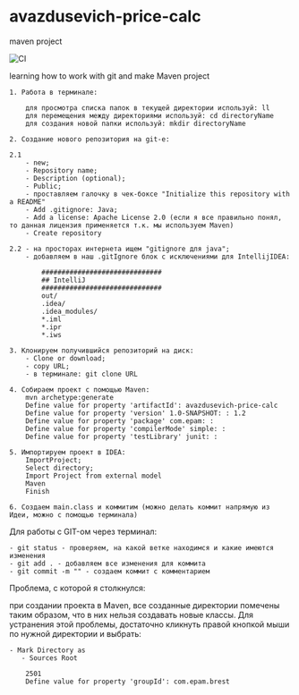 # avazdusevich-price-calc
maven project

![CI](https://github.com/Brest-Java-Course-2020/avazdusevich-price-calc/workflows/CI/badge.svg)

learning how to work with git and make Maven project

    1. Работа в терминале:
    
        для просмотра списка папок в текущей директории используй: ll
        для перемещения между директориями используй: cd directoryName
        для создания новой папки используй: mkdir directoryName

    2. Создание нового репозитория на git-е:

    2.1 
        - new; 
        - Repository name; 
        - Description (optional); 
        - Public; 
        - проставляем галочку в чек-боксе "Initialize this repository with a README" 
        - Add .gitignore: Java; 
        - Add a license: Apache License 2.0 (если я все правильно понял, то данная лицензия применяется т.к. мы используем Maven) 
        - Create repository

    2.2 - на просторах интернета ищем "gitignore для java"; 
        - добавляем в наш .gitIgnore блок с исключениями для IntellijIDEA: 
        
            ##############################
            ## IntelliJ
            ##############################
            out/
            .idea/
            .idea_modules/
            *.iml
            *.ipr
            *.iws

    3. Клонируем получившийся репозиторий на диск:
        - Clone or download;
        - copy URL;
        - в терминале: git clone URL

    4. Собираем проект с помощью Maven:
        mvn archetype:generate
        Define value for property 'artifactId': avazdusevich-price-calc
        Define value for property 'version' 1.0-SNAPSHOT: : 1.2
        Define value for property 'package' com.epam: :
        Define value for property 'compilerMode' simple: :
        Define value for property 'testLibrary' junit: :

    5. Импортируем проект в IDEA:
        ImportProject;
        Select directory;
        Import Project from external model
        Maven
        Finish

    6. Создаем main.class и коммитим (можно делать коммит напрямую из Идеи, можно с помощью терминала)

Для работы с GIT-ом через терминал: 

    - git status - проверяем, на какой ветке находимся и какие имеются изменения 
    - git add . - добавляем все изменения для коммита 
    - git commit -m "" - создаем коммит с комментарием 

Проблема, с которой я столкнулся:
 
при создании проекта в Maven, все созданные директории помечены таким образом, что в них нельзя создавать новые классы.
Для устранения этой проблемы, достаточно кликнуть правой кнопкой мыши по нужной директории и выбрать: 
    
    - Mark Directory as
       - Sources Root
       
        2501
        Define value for property 'groupId': com.epam.brest
